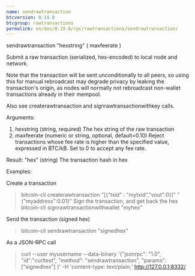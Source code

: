 ```yaml
---
name: sendrawtransaction
btcversion: 0.19.0
btcgroup: rawtransactions
permalink: en/doc/0.19.0/rpc/rawtransactions/sendrawtransaction/
---
```


sendrawtransaction "hexstring" ( maxfeerate )

Submit a raw transaction (serialized, hex-encoded) to local node and network.

Note that the transaction will be sent unconditionally to all peers, so using this
for manual rebroadcast may degrade privacy by leaking the transaction's origin, as
nodes will normally not rebroadcast non-wallet transactions already in their mempool.

Also see createrawtransaction and signrawtransactionwithkey calls.

Arguments:
1. hexstring     (string, required) The hex string of the raw transaction
2. maxfeerate    (numeric or string, optional, default=0.10) Reject transactions whose fee rate is higher than the specified value, expressed in BTC/kB.
                 Set to 0 to accept any fee rate.
                 

Result:
"hex"             (string) The transaction hash in hex

Examples:

Create a transaction
> bitcoin-cli createrawtransaction "[{\"txid\" : \"mytxid\",\"vout\":0}]" "{\"myaddress\":0.01}"
Sign the transaction, and get back the hex
> bitcoin-cli signrawtransactionwithwallet "myhex"

Send the transaction (signed hex)
> bitcoin-cli sendrawtransaction "signedhex"

As a JSON-RPC call
> curl --user myusername --data-binary '{"jsonrpc": "1.0", "id":"curltest", "method": "sendrawtransaction", "params": ["signedhex"] }' -H 'content-type: text/plain;' http://127.0.0.1:8332/


